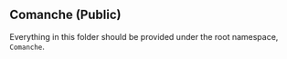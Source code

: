 ## Comanche (Public)
Everything in this folder should be provided under the root namespace, `Comanche`.